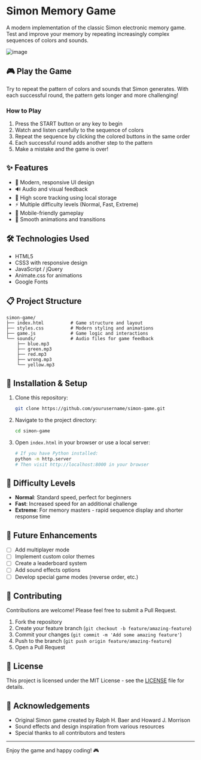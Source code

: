 # Simon Memory Game

A modern implementation of the classic Simon electronic memory game. Test and improve your memory by repeating increasingly complex sequences of colors and sounds.

![image](https://github.com/user-attachments/assets/42d54bb2-8ca5-42c0-9b1b-2d43a461456f)


## 🎮 Play the Game

Try to repeat the pattern of colors and sounds that Simon generates. With each successful round, the pattern gets longer and more challenging!

### How to Play
1. Press the START button or any key to begin
2. Watch and listen carefully to the sequence of colors
3. Repeat the sequence by clicking the colored buttons in the same order
4. Each successful round adds another step to the pattern
5. Make a mistake and the game is over!

## ✨ Features

- 🎨 Modern, responsive UI design
- 🔊 Audio and visual feedback
- 💾 High score tracking using local storage
- ⚡ Multiple difficulty levels (Normal, Fast, Extreme)
- 📱 Mobile-friendly gameplay
- 🌟 Smooth animations and transitions

## 🛠️ Technologies Used

- HTML5
- CSS3 with responsive design
- JavaScript / jQuery
- Animate.css for animations
- Google Fonts

## 📋 Project Structure

```
simon-game/
├── index.html          # Game structure and layout
├── styles.css          # Modern styling and animations
├── game.js             # Game logic and interactions
└── sounds/             # Audio files for game feedback
    ├── blue.mp3
    ├── green.mp3
    ├── red.mp3
    ├── wrong.mp3
    └── yellow.mp3
```

## 🚀 Installation & Setup

1. Clone this repository:
   ```bash
   git clone https://github.com/yourusername/simon-game.git
   ```

2. Navigate to the project directory:
   ```bash
   cd simon-game
   ```

3. Open `index.html` in your browser or use a local server:
   ```bash
   # If you have Python installed:
   python -m http.server
   # Then visit http://localhost:8000 in your browser
   ```

## 🎯 Difficulty Levels

- **Normal**: Standard speed, perfect for beginners
- **Fast**: Increased speed for an additional challenge
- **Extreme**: For memory masters - rapid sequence display and shorter response time

## 🔄 Future Enhancements

- [ ] Add multiplayer mode
- [ ] Implement custom color themes
- [ ] Create a leaderboard system
- [ ] Add sound effects options
- [ ] Develop special game modes (reverse order, etc.)

## 🤝 Contributing

Contributions are welcome! Please feel free to submit a Pull Request.

1. Fork the repository
2. Create your feature branch (`git checkout -b feature/amazing-feature`)
3. Commit your changes (`git commit -m 'Add some amazing feature'`)
4. Push to the branch (`git push origin feature/amazing-feature`)
5. Open a Pull Request

## 📄 License

This project is licensed under the MIT License - see the [LICENSE](LICENSE) file for details.

## 🙏 Acknowledgements

- Original Simon game created by Ralph H. Baer and Howard J. Morrison
- Sound effects and design inspiration from various resources
- Special thanks to all contributors and testers

---

Enjoy the game and happy coding! 🎮
